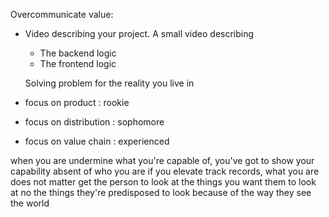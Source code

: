 Overcommunicate value:

- Video describing your project. A small video describing

  - The backend logic
  - The frontend logic

  Solving problem for the reality you live in

- focus on product : rookie
- focus on distribution : sophomore
- focus on value chain : experienced

when you are undermine what you're capable of, you've got to show your capability absent of who you are
if you elevate track records, what you are does not matter
get the person to look at the things you want them to look at no the things they're predisposed to look because of the way they see the world
